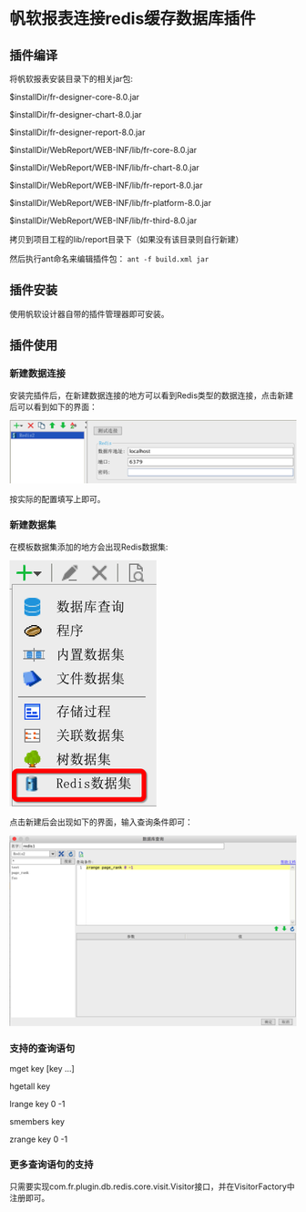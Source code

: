 # 帆软报表连接redis缓存数据库插件
## 插件编译
将帆软报表安装目录下的相关jar包:

$installDir/fr-designer-core-8.0.jar

$installDir/fr-designer-chart-8.0.jar

$installDir/fr-designer-report-8.0.jar

$installDir/WebReport/WEB-INF/lib/fr-core-8.0.jar

$installDir/WebReport/WEB-INF/lib/fr-chart-8.0.jar

$installDir/WebReport/WEB-INF/lib/fr-report-8.0.jar

$installDir/WebReport/WEB-INF/lib/fr-platform-8.0.jar

$installDir/WebReport/WEB-INF/lib/fr-third-8.0.jar

拷贝到项目工程的lib/report目录下（如果没有该目录则自行新建）

然后执行ant命名来编辑插件包：
`ant -f build.xml jar`

## 插件安装
使用帆软设计器自带的插件管理器即可安装。
## 插件使用
### 新建数据连接
安装完插件后，在新建数据连接的地方可以看到Redis类型的数据连接，点击新建后可以看到如下的界面：

![1](screenshots/1.png)

按实际的配置填写上即可。

### 新建数据集
在模板数据集添加的地方会出现Redis数据集:

![1](screenshots/2.png)

点击新建后会出现如下的界面，输入查询条件即可：

![1](screenshots/3.png)


### 支持的查询语句

mget key [key ...]

hgetall key

lrange key 0 -1

smembers key

zrange key 0 -1

### 更多查询语句的支持
只需要实现com.fr.plugin.db.redis.core.visit.Visitor接口，并在VisitorFactory中注册即可。


